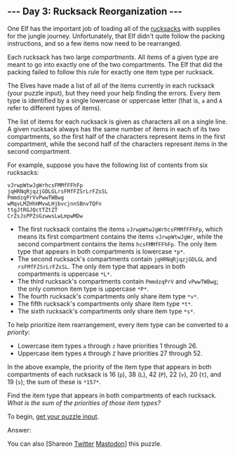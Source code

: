 \--- Day 3: Rucksack Reorganization ---
----------

One Elf has the important job of loading all of
the [rucksacks](https://en.wikipedia.org/wiki/Rucksack) with supplies for the jungle
journey. Unfortunately, that Elf didn't quite follow the packing instructions, and so a
few items now need to be rearranged.

Each rucksack has two large *compartments*. All items of a given type are meant to go
into exactly one of the two compartments. The Elf that did the packing failed to follow
this rule for exactly one item type per rucksack.

The Elves have made a list of all of the items currently in each rucksack (your puzzle
input), but they need your help finding the errors. Every item type is identified by a
single lowercase or uppercase letter (that is, `a` and `A` refer to different types of
items).

The list of items for each rucksack is given as characters all on a single line. A given
rucksack always has the same number of items in each of its two compartments, so the
first half of the characters represent items in the first compartment, while the second
half of the characters represent items in the second compartment.

For example, suppose you have the following list of contents from six rucksacks:

```
vJrwpWtwJgWrhcsFMMfFFhFp
jqHRNqRjqzjGDLGLrsFMfFZSrLrFZsSL
PmmdzqPrVvPwwTWBwg
wMqvLMZHhHMvwLHjbvcjnnSBnvTQFn
ttgJtRGJQctTZtZT
CrZsJsPPZsGzwwsLwLmpwMDw

```

* The first rucksack contains the items `vJrwpWtwJgWrhcsFMMfFFhFp`, which means its
  first compartment contains the items `vJrwpWtwJgWr`, while the second compartment
  contains the items `hcsFMMfFFhFp`. The only item type that appears in both
  compartments is lowercase `*p*`.
* The second rucksack's compartments contain `jqHRNqRjqzjGDLGL` and `rsFMfFZSrLrFZsSL`.
  The only item type that appears in both compartments is uppercase `*L*`.
* The third rucksack's compartments contain `PmmdzqPrV` and `vPwwTWBwg`; the only common
  item type is uppercase `*P*`.
* The fourth rucksack's compartments only share item type `*v*`.
* The fifth rucksack's compartments only share item type `*t*`.
* The sixth rucksack's compartments only share item type `*s*`.

To help prioritize item rearrangement, every item type can be converted to a *priority*:

* Lowercase item types `a` through `z` have priorities 1 through 26.
* Uppercase item types `A` through `Z` have priorities 27 through 52.

In the above example, the priority of the item type that appears in both compartments of
each rucksack is 16 (`p`), 38 (`L`), 42 (`P`), 22 (`v`), 20 (`t`), and 19 (`s`); the sum
of these is `*157*`.

Find the item type that appears in both compartments of each rucksack. *What is the sum
of the priorities of those item types?*

To begin, [get your puzzle input](3/input).

Answer:

You can
also [Shareon [Twitter](https://twitter.com/intent/tweet?text=%22Rucksack+Reorganization%22+%2D+Day+3+%2D+Advent+of+Code+2022&url=https%3A%2F%2Fadventofcode%2Ecom%2F2022%2Fday%2F3&related=ericwastl&hashtags=AdventOfCode) [Mastodon](javascript:void(0);)]
this puzzle.
